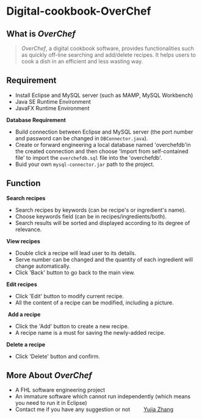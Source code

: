# Digital-cookbook-OverChef

## What is *OverChef*
>*OverChef*, a digital cookbook software, provides functionalities such as quickly off-line searching and add/delete recipes. It helps users to cook a dish in an efficient and less wasting way.

## Requirement
- Install Eclipse and MySQL server (such as MAMP, MySQL Workbench)
- Java SE Runtime Environment
- JavaFX Runtime Environment<br>

**Database Requirement**
 - Build connection between Eclipse and MySQL server (the port number and password can be changed in `DBConnector.java`).
 - Create or forward engineering a local database named 'overchefdb'in the created connection and then choose 'Import from self-contained file' to import the `overchefdb.sql` file into the 'overchefdb'.
 - Buid your own `mysql-connector.jar` path to the project.
 
## Function 
  **Search recipes**
  - Search recipes by keywords (can be recipe's or ingredient's name).
  - Choose keywords field (can be in recipes/ingredients/both).
  - Search results will be sorted and displayed according to its degree of relevance.

  **View recipes** 
  - Double click a recipe will lead user to its details.
  - Serve number can be changed and the quantity of each ingredient will change automatically.
  - Click 'Back' button to go back to the main view.

  **Edit recipes** 
  - Click 'Edit' button to modify current recipe.
  - All the content of a recipe can be modified, including a picture.
  
  **Add a recipe** 
  - Click the 'Add' button to create a new recipe.
  - A recipe name is a must for saving the newly-added recipe.
  
  **Delete a recipe**
  - Click 'Delete' button and confirm.

## More About *OverChef*
- A FHL software engineering project
- An immature software which cannot run independently (which means you need to run it in Eclipse)
- Contact me if you have any suggestion or not
&emsp;&emsp; [Yujia Zhang](<yujia.zhang@stud.fh-luebeck.de>)

